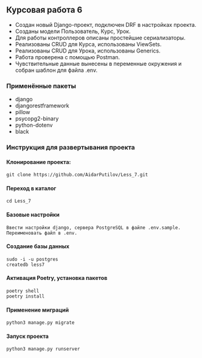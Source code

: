 ## Курсовая работа 6
- Создан новый Django-проект, подключен DRF в настройках проекта.
- Созданы модели Пользователь, Курс, Урок.
- Для работы контроллеров описаны простейшие сериализаторы.
- Реализованы CRUD для Курса, использованы ViewSets.
- Реализованы CRUD для Урока, использованы Generics.
- Работа проверена с помощью Postman.
- Чувствительные данные вынесены в переменные окружения и собран шаблон для файла .env.


### Применённые пакеты
- django
- djangorestframework
- pillow
- psycopg2-binary
- python-dotenv
- black


### Инструкция для развертывания проекта

#### Клонирование проекта:
```
git clone https://github.com/AidarPutilov/Less_7.git
```

#### Переход в каталог
```
cd Less_7
```

#### Базовые настройки
```
Ввести настройки django, сервера PostgreSQL в файле .env.sample. Переименовать файл в .env.
```

#### Создание базы данных
```
sudo -i -u postgres
createdb less7
```

#### Активация Poetry, установка пакетов
```
poetry shell
poetry install
```

#### Применение миграций
```
python3 manage.py migrate
```

#### Запуск проекта
```
python3 manage.py runserver
```
